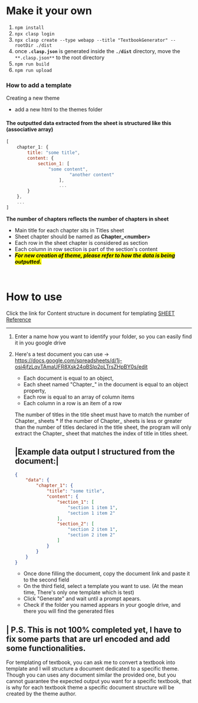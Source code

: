 # Make it your own

1. `npm install`
2. `npx clasp login`
3. `npx clasp create --type webapp --title "TextbookGenerator" --rootDir ./dist`
4. once **`.clasp.json`** is generated inside the **`./dist`** directory, move the `**.clasp.json**` to the root directory
5. `npm run build`
6. `npm run upload`

### How to add a template
Creating a new theme
- add a new html to the themes folder

#### The outputted data extracted from the sheet is structured like this (associative array)
```javascript
[
	chapter_1: {
		title: "some title",
		content: {
			section_1: [
				"some content",
                		"another content"
            		],
            		...
		}
	},
	...
]
```

**The number of chapters reflects the number of chapters in sheet**
- Main title for each chapter sits in Titles sheet
- Sheet chapter should be named as **Chapter_\<number\>**
- Each row in the sheet chapter is considered as section
- Each column in row section is part of the section's content
- ***<mark>For new creation of theme, please refer to how the data is being outputted.</mark>***

<br>

# How to use
Click the link for Content structure in document for templating
[SHEET Reference](https://docs.google.com/spreadsheets/d/1x9WHtS9I0A2VLXpnoTu8WlTDlbKMkzXR7HsIW7PzQmU/edit)

---

1. Enter a name how you want to identify your folder, so you can easily find it in you google drive
2. Here's a test document you can use -> https://docs.google.com/spreadsheets/d/1j-osi4jfzLqvTAmaUFR8Xsk24qBSIp2pLTrsZHpBY0s/edit

    * Each document is equal to an object,
    * Each sheet named "Chapter_<number>" in the document is equal to an object property,
    * Each row is equal to an array of column items
    * Each column in a row is an item of a row

    The number of titles in the title sheet must have to match the number of Chapter_<number> sheets
        * If the number of Chapter_<number> sheets is less or greater than the number of titles declared in the title sheet,
            the program will only  extract the Chapter_<number> sheet that matches the index of title in titles sheet.

    
    |**Example data output I structured from the document:**|
    ---

    ```json
    {
        "data": {
            "chapter_1": {
                "title": "some title",
                "content": {
                    "section_1": [
                        "section 1 item 1",
                        "section 1 item 2"
                    ],
                    "section_2": [
                        "section 2 item 1",
                        "section 2 item 2"
                    ]
                }
            }
        }
    }
    ```

    * Once done filling the document, copy the document link and paste it to the second field
    * On the third field, select a template you want to use. (At the mean time, There's only one template which is test)
    * Click "Generate" and wait until a prompt apears.
    * Check if the folder you named appears in your google drive, and there you will find the generated files

| P.S. This is not 100% completed yet, I have to fix some parts that are url encoded and add some functionalities.
---


  For templating of textbook, you can ask me to convert a textbook into template and I will structure a document dedicated to a specific theme.
  Though you can uses any document similar the provided one, but you cannot guarantee the expected output you want for a specific textbook, that is why for each textbook theme a specific document structure will be created by the theme author.

